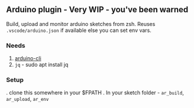 ## Arduino plugin -  Very WIP - you've been warned

Build, upload and monitor arduino sketches from zsh. Reuses `.vscode/arduino.json` if available else you can set env vars.

### Needs
1. [arduino-cli](https://github.com/arduino/arduino-cli)
2. `jq` - sudo apt install jq

### Setup
. clone this somewhere in your $FPATH
. In your sketch folder
    - `ar_build`, `ar_upload`, `ar_env`

